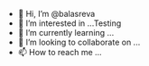 - 👋 Hi, I’m @balasreva
- 👀 I’m interested in ...Testing
- 🌱 I’m currently learning ...
- 💞️ I’m looking to collaborate on ...
- 📫 How to reach me ...

<!---
balasreva/balasreva is a ✨ special ✨ repository because its `README.md` (this file) appears on your GitHub profile.
You can click the Preview link to take a look at your changes.
--->
